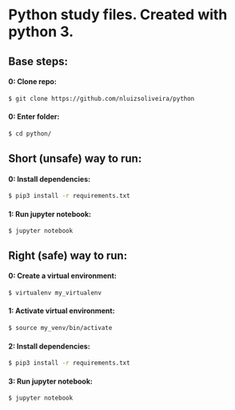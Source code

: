 # Python study files. Created with python 3. 
## Base steps:
#### 0: Clone repo:
```bash
$ git clone https://github.com/nluizsoliveira/python
```
#### 0: Enter folder:
```bash
$ cd python/
```
## Short (unsafe) way to run: 

#### 0: Install dependencies: 
```bash
$ pip3 install -r requirements.txt
```

#### 1: Run jupyter notebook:
```
$ jupyter notebook
```


## Right (safe) way to run: 

#### 0: Create a virtual environment: 
```bash
$ virtualenv my_virtualenv
```

#### 1: Activate virtual environment:

```bash
$ source my_venv/bin/activate
```

#### 2: Install dependencies: 
```bash
$ pip3 install -r requirements.txt
```

#### 3: Run jupyter notebook:
```
$ jupyter notebook
```
